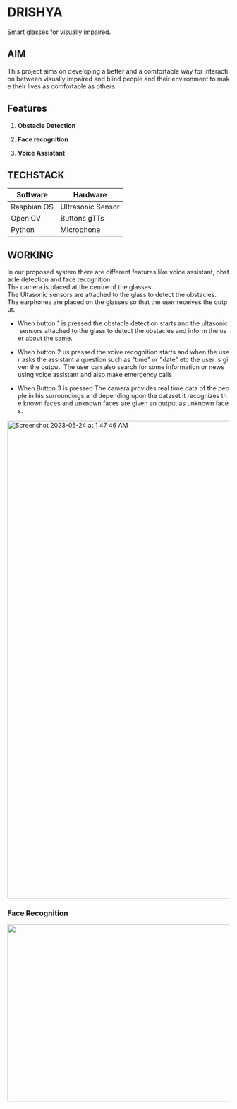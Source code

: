 # DRISHYA

Smart glasses for visually impaired.


## AIM

This project aims on developing a better and a comfortable way for interaction between visually impaired and blind people and their environment to make their lives as comfortable as others.

## Features

1. **Obstacle Detection**

2. **Face recognition**

3. **Voice Assistant**


## TECHSTACK

| Software    | Hardware          |
|-------------|-------------------|
| Raspbian OS | Ultrasonic Sensor |
| Open CV     | Buttons gTTs      |
| Python      | Microphone        |

## WORKING

In our proposed system there are different features like voice assistant, obstacle detection and face recognition. 
The camera is placed at the centre of the glasses. <br>
The Ultasonic sensors are attached to the glass to detect the obstacles. <br>
The earphones are placed on the glasses so that the user receives the output. <br>

- When button 1 is pressed the obstacle detection starts and the ultasonic sensors attached to the glass to detect the obstacles and inform the user about the same.
 
- When button 2 us pressed the voive recognition starts and when the user asks the assistant a question such as "time" or "date" etc the user is given the output. The user can also search for some information or news using voice assistant and also make emergency calls

- When Button 3 is pressed The camera provides real time data of the people in his surroundings and depending upon the dataset it recognizes the known faces and unknown faces are given an output as unknown faces.

<img width="1081" alt="Screenshot 2023-05-24 at 1 47 46 AM" src="https://github.com/vinit620/drishya/assets/75901645/fd39f94d-3b54-469a-8b80-a0cfcb8c6d50">

### Face Recognition
<img src="https://github.com/vinit620/drishya/assets/75901645/5e82d3c6-fa76-4484-9d7f-0cc04197cee9" width=600 height=400 />
